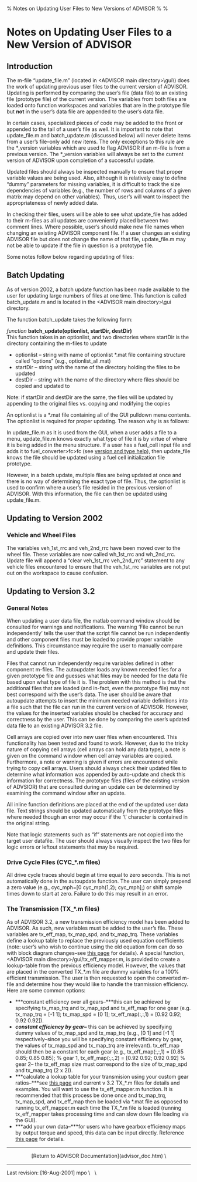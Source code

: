 % Notes on Updating User Files to New Versions of ADVISOR
% 
% 

Notes on Updating User Files to a New Version of ADVISOR
========================================================

Introduction
------------

The m-file “update\_file.m” (located in \<ADVISOR main
directory\>\\gui\\) does the work of updating previous user files to the
current version of ADVISOR. Updating is performed by comparing the
user’s file (data file) to an existing file (prototype file) of the
current version. The variables from both files are loaded onto function
workspaces and variables that are in the prototype file but **not** in
the user’s data file are appended to the user’s data file.

In certain cases, specialized pieces of code may be added to the front
or appended to the tail of a user’s file as well. It is important to
note that update\_file.m and batch\_update.m (discussed below) will
never delete items from a user’s file–only add new items. The only
exceptions to this rule are the \*\_version variables which are used to
flag ADVISOR if an m-file is from a previous version. The \*\_version
variables will always be set to the current version of ADVISOR upon
completion of a successful update.

Updated files should always be inspected manually to ensure that proper
variable values are being used. Also, although it is relatively easy to
define “dummy” parameters for missing variables, it is difficult to
track the size dependencies of variables (e.g., the number of rows and
columns of a given matrix may depend on other variables). Thus, user’s
will want to inspect the appropriateness of newly added data.

In checking their files, users will be able to see what update\_file has
added to their m-files as all updates are conveniently placed between
two comment lines. Where possible, user’s should make new file names
when changing an existing ADVISOR component file. If a user changes an
existing ADVISOR file but does not change the name of that file,
update\_file.m may not be able to update if the file in question is a
prototype file.

Some notes follow below regarding updating of files:

Batch Updating
--------------

As of version 2002, a batch update function has been made available to
the user for updating large numbers of files at one time. This function
is called batch\_update.m and is located in the \<ADVISOR main
directory\>\\gui directory.

The function batch\_update takes the following form:

*function* **batch\_update(**optionlist, startDir, destDir**)**\
 This function takes in an optionlist, and two directories where
startDir is the directory containing the m-files to update

-   optionlist – string with name of optionlist \*.mat file containing
    structure called “options” (e.g., optionlist\_all.mat)
-   startDir – string with the name of the directory holding the files
    to be updated
-   destDir – string with the name of the directory where files should
    be copied and updated to

Note: if startDir and destDir are the same, the files will be updated by
appending to the original files vs. copying and modifying the copies 

An optionlist is a \*.mat file containing all of the GUI pulldown menu
contents. The optionlist is required for proper updating. The reason why
is as follows: 

In update\_file.m as it is used from the GUI, when a user adds a file to
a menu, update\_file.m knows exactly what type of file it is by virtue
of where it is being added in the menu structure. If a user has a
fuel\_cell input file and adds it to fuel\_converter\>fc\>fc (see
[version and type help](version_type_help.htm)), then update\_file knows
the file should be updated using a fuel cell initialization file
prototype.

However, in a batch update, multiple files are being updated at once and
there is no way of determining the exact type of file. Thus, the
optionlist is used to confirm where a user’s file resided in the
previous version of ADVISOR. With this information, the file can then be
updated using update\_file.m.

Updating to Version 2002
------------------------

### Vehicle and Wheel Files

The variables veh\_1st\_rrc and veh\_2nd\_rrc have been moved over to
the wheel file. These variables are now called wh\_1st\_rrc and
wh\_2nd\_rrc. Update file will append a “clear veh\_1st\_rrc
veh\_2nd\_rrc” statement to any vehicle files encountered to ensure that
the veh\_1st\_rrc variables are not put out on the workspace to cause
confusion.

Updating to Version 3.2
-----------------------

### General Notes

When updating a user data file, the matlab command window should be
consulted for warnings and notifications. The warning ‘File cannot be
run independently’ tells the user that the script file cannot be run
independently and other component files must be loaded to provide proper
variable definitions. This circumstance may require the user to manually
compare and update their files.

Files that cannot run independently require variables defined in other
component m-files. The autoupdater loads any known needed files for a
given prototype file and guesses what files may be needed for the data
file based upon what type of file it is. The problem with this method is
that the additional files that are loaded (and in-fact, even the
prototype file) may not best correspond with the user’s data. The user
should be aware that autoupdate attempts to insert the minimum needed
variable definitions into a file such that the file can run in the
current version of ADVISOR. However, the values for the inserted
variables should be checked for accuracy and correctness by the user.
This can be done by comparing the user’s updated data file to an
existing ADVISOR 3.2 file.

Cell arrays are copied over into new user files when encountered. This
functionality has been tested and found to work. However, due to the
tricky nature of copying cell arrays (cell arrays can hold any data
type), a note is given on the command window when cell array variables
are copied. Furthermore, a note or warning is given if errors are
encountered while trying to copy cell arrays. Users should always check
their updated files to determine what information was appended by
auto-update and check this information for correctness. The prototype
files (files of the existing version of ADVSIOR) that are consulted
during an update can be determined by examining the command window after
an update.

All inline function definitions are placed at the end of the updated
user data file. Text strings should be updated automatically from the
prototype files where needed though an error may occur if the ‘\\’
character is contained in the original string.

Note that logic statements such as “if” statements are not copied into
the target user datafile. The user should always visually inspect the
two files for logic errors or leftout statements that may be required.

### Drive Cycle Files (CYC\_\*.m files)

All drive cycle traces should begin at time equal to zero seconds. This
is not automatically done in the autoupdate function. The user can
simply prepend a zero value (e.g., cyc\_mph=[0 cyc\_mph(1,2);
cyc\_mph];) or shift sample times down to start at zero. Failure to do
this may result in an error.

### The Transmission (TX\_\*.m files)

As of ADVISOR 3.2, a new transmission efficiency model has been added to
ADVISOR. As such, new variables must be added to the user’s file. These
variables are tx\_eff\_map, tx\_map\_spd, and tx\_map\_trq. These
variables define a lookup table to replace the previously used equation
coefficients (note: user’s who wish to continue using the old equation
form can do so with block diagram changes–see [this
page](gearbox_loss_model_3_2.html) for details). A special function,
\<ADVISOR main directory\>/gui/tx\_eff\_mapper.m, is provided to create
a lookup-table from the previous efficiency model. However, the values
that are placed in the converted TX\_\*.m file are dummy variables for a
100% efficient transmission. The user is then requested to open the
converted m-file and determine how they would like to handle the
tranmission efficiency. Here are some common options:

-   ***constant efficiency over all gears–***this can be achieved by
    specifying tx\_map\_trq and tx\_map\_spd and tx\_eff\_map for one
    gear (e.g. tx\_map\_trq = [-1 1]; tx\_map\_spd = [0 1];
    tx\_eff\_map(:,:,1) = [0.92 0.92; 0.92 0.92]).
-   ***constant efficiency by gear–*** this can be achieved by
    specifying dummy values of tx\_map\_spd and tx\_map\_trq (e.g., [0
    1] and [-1 1] respectively–since you will be specifying constant
    efficiency by gear, the values of tx\_map\_spd and tx\_map\_trq are
    irrelevant). tx\_eff\_map should then be a constant for each gear
    (e.g., tx\_eff\_map(:,:,1) = [0.85 0.85; 0.85 0.85]; % gear 1,
    tx\_eff\_map(:,:,2) = [0.92 0.92; 0.92 0.92] % gear 2– the
    tx\_eff\_map size must correspond to the size of tx\_map\_spd and
    tx\_map\_trq (2 x 2)).
-   ***calculate a lookup table for your transmision using your custom
    gear ratios–***see [this page](gearbox_loss_model_3_2.html) and
    current v 3.2 TX\_\*.m files for details and examples. You will want
    to use the tx\_eff\_mapper.m function. It is recommended that this
    process be done once and tx\_map\_trq, tx\_map\_spd, and
    tx\_eff\_map then be loaded via \*.mat file as opposed to running
    tx\_eff\_mapper.m each time the TX\_\*.m file is loaded (running
    tx\_eff\_mapper takes processing time and can slow down file loading
    via the GUI).
-   ***add your own data–***for users who have gearbox efficiency maps
    by output torque and speed, this data can be input directly.
    Reference [this page](gearbox_loss_model_3_2.html) for details.

* * * * *

<center>
[Return to ADVISOR Documentation](advisor_doc.htm) \

* * * * *

</center>
Last revision: [16-Aug-2001] mpo \
  \
 
